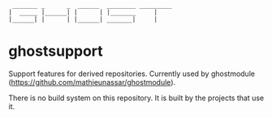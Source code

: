 ```
 _______ _      _  ______  ________ _________
|  _____ |______| |      | |_______     |
|______| |      | |______| _______|     |
```

# ghostsupport

Support features for derived repositories. Currently used by ghostmodule (<https://github.com/mathieunassar/ghostmodule>).

There is no build system on this repository. It is built by the projects that use it.
